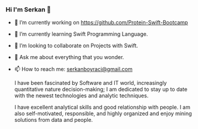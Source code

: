 ### Hi I'm Serkan 👋

- 🔭 I’m currently working on https://github.com/Protein-Swift-Bootcamp
- 🌱 I’m currently learning Swift Programming Language.
- 👯 I’m looking to collaborate on Projects with Swift.
- 💬 Ask me about everything that you wonder.
- 📫 How to reach me: serkanboyraci@gmail.com 

  I have been fascinated by Software and IT world, increasingly quantitative nature decision-making; I am dedicated to stay up to date with the newest technologies and analytic techniques.

  I have excellent analytical skills and good relationship with people. I am also self-motivated, responsible, and highly organized and enjoy mining solutions from data and people.
